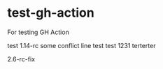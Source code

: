 # test-gh-action
For testing GH Action

test 1.14-rc
some conflict line
test
test
1231
terterter

  2.6-rc-fix

